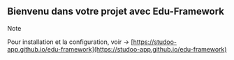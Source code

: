 ## Bienvenu dans votre projet avec Edu-Framework

> [!NOTE]
> Pour installation et la configuration, voir -> [https://studoo-app.github.io/edu-framework](https://studoo-app.github.io/edu-framework)
>


